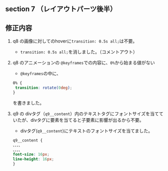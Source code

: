 ## section 7 （レイアウトパーツ後半）

## 修正内容

1. q8 の画像に対してのhoverに`transition: 0.5s all;`は不要。
   -  `transition: 0.5s all;`を消しました。（コメントアウト）

2. q8 のアニメーションの `@keyframes`での内容に、`0%`から始まる値がない
   - `@keyframes`の中に、
   ```css
   0% {
    transition: rotate(0deg);
   }
   ```
   を書きました。
3. q9 の divタグ（`q9__content`）内のテキストタグにフォントサイズを当てていたが、divタグに要素を当てると子要素に影響が出るから不要。
   - divタグ(`q9__content`)にテキストのフォントサイズを当てました。
   ```css
   q9__content {
   、、、、
   、、、、
   font-size: 16px;
   line-height: 16px;
   }
   ```